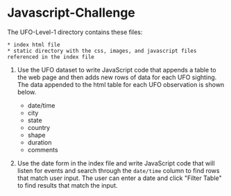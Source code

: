 # Javascript-Challenge

The UFO-Level-1 directory contains these files:

	* index html file	
	* static directory with the css, images, and javascript files referenced in the index file

1. Use the UFO dataset to write JavaScript code that appends a table to the web page and then adds new rows of data for each UFO sighting. The data appended to the html table for each UFO observation is shown below.
	
	* date/time
	* city
	* state
	* country
	* shape
	* duration
	* comments

2. Use the date form in the index file and write JavaScript code that will listen for events and search through the `date/time` column to find rows that match user input. The user can enter a date and click "Filter Table" to find results that match the input.